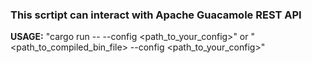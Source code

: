 ### This scrtipt can interact with Apache Guacamole REST API

__USAGE:__ "cargo run -- --config <path_to_your_config>" or "<path_to_compiled_bin_file> --config <path_to_your_config>"
